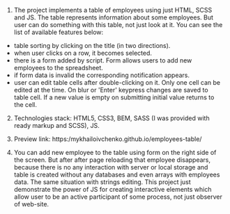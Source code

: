 1. The project implements a table of employees using just HTML, SCSS and JS.
The table represents information about some employees.
But user can do something with this table, not just look at it.
You can see the list of available features below:
- table sorting by clicking on the title (in two directions).
- when user clicks on a row, it becomes selected.
- there is a form added by script. Form allows users to add new employees to the spreadsheet.
- if form data is invalid the corresponding notification appears.
- user can edit table cells after double-clicking on it. Only one cell can be edited at the time.
On blur or 'Enter' keypress changes are saved to table cell. If a new value is empty on submitting
initial value returns to the cell.

2. Technologies stack: HTML5, CSS3, BEM, SASS (I was provided with ready markup and SCSS), JS.

3. Preview link: https:/mykhailoivchenko.github.io/employees-table/

4. You can add new employee to the table using form on the right side of the screen.
But after after page reloading that employee disappears, because there is no any interaction
with server or local storage and table is created without any databases and even arrays with
employees data. The same situation with strings editing. This project just demonstrate the power
of JS for creating interactive elements which allow user to be an active participant of some process,
not just observer of web-site.
